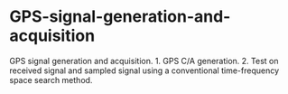 # GPS-signal-generation-and-acquisition
GPS signal generation and acquisition. 1. GPS C/A generation. 2. Test on received signal and sampled signal using a conventional time-frequency space search method. 
